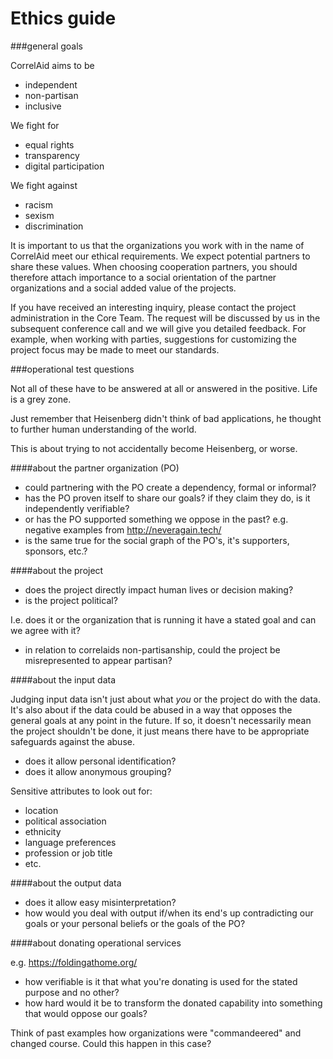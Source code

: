 # Ethics guide

###general goals

CorrelAid aims to be

 * independent
 * non-partisan
 * inclusive

We fight for

 * equal rights
 * transparency
 * digital participation

We fight against

 * racism
 * sexism
 * discrimination

It is important to us that the organizations you work with in the name of CorrelAid meet our ethical requirements. We expect potential partners to share these values. When choosing cooperation partners, you should therefore attach importance to a social orientation of the partner organizations and a social added value of the projects.

If you have received an interesting inquiry, please contact the project administration in the Core Team. The request will be discussed by us in the subsequent conference call and we will give you detailed feedback. For example, when working with parties, suggestions for customizing the project focus may be made to meet our standards.

###operational test questions

Not all of these have to be answered at all or answered in the positive. Life is a grey zone.

Just remember that Heisenberg didn't think of bad applications, he thought to further human understanding of the world.

This is about trying to not accidentally become Heisenberg, or worse.

####about the partner organization (PO)
 * could partnering with the PO create a dependency, formal or informal?
 * has the PO proven itself to share our goals?
    if they claim they do, is it independently verifiable?
 * or has the PO supported something we oppose in the past?
    e.g. negative examples from http://neveragain.tech/
 * is the same true for the social graph of the PO's, it's supporters, sponsors, etc.?

####about the project

 * does the project directly impact human lives or decision making?
 * is the project political?

 I.e. does it or the organization that is running it have a stated goal and can we agree with it?

 * in relation to correlaids non-partisanship, could the project be misrepresented to appear partisan?

####about the input data

Judging input data isn't just about what *you* or the project do with the data. It's also about if the data could be abused in a way that opposes the general goals at any point in the future. If so, it doesn't necessarily mean the project shouldn't be done, it just means there have to be appropriate safeguards against the abuse.

 * does it allow personal identification?
 * does it allow anonymous grouping?

Sensitive attributes to look out for:

 * location
 * political association
 * ethnicity
 * language preferences
 * profession or job title
 * etc.

####about the output data

 * does it allow easy misinterpretation?
 * how would you deal with output if/when its end's up contradicting our goals or your personal beliefs or the goals of the PO?

####about donating operational services

e.g. https://foldingathome.org/

 * how verifiable is it that what you're donating is used for the stated purpose and no other?
 * how hard would it be to transform the donated capability into something that would oppose our goals?

Think of past examples how organizations were "commandeered" and changed course. Could this happen in this case?
